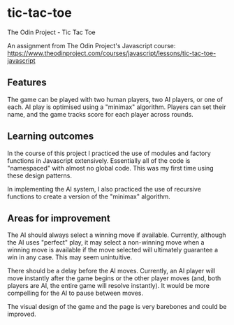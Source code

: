 # tic-tac-toe
The Odin Project - Tic Tac Toe

An assignment from The Odin Project's Javascript course: https://www.theodinproject.com/courses/javascript/lessons/tic-tac-toe-javascript

## Features
The game can be played with two human players, two AI players, or one of each. AI play is optimised using a "minimax" algorithm. Players can set their name, and the game tracks score for each player across rounds.

## Learning outcomes
In the course of this project I practiced the use of modules and factory functions in Javascript extensively. Essentially all of the code is "namespaced" with almost no global code. This was my first time using these design patterns.

In implementing the AI system, I also practiced the use of recursive functions to create a version of the "minimax" algorithm.

## Areas for improvement
The AI should always select a winning move if available. Currently, although the AI uses "perfect" play, it may select a non-winning move when a winning move is available if the move selected will ultimately guarantee a win in any case. This may seem unintuitive.

There should be a delay before the AI moves. Currently, an AI player will move instantly after the game begins or the other player moves (and, both players are AI, the entire game will resolve instantly). It would be more compelling for the AI to pause between moves.

The visual design of the game and the page is very barebones and could be improved.
